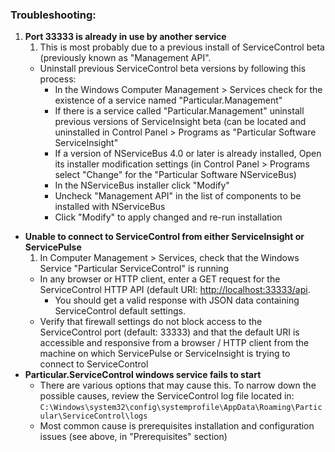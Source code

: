 ### Troubleshooting: 

1. **Port 33333 is already in use by another service**
   1. This is most probably due to a previous install of ServiceControl beta (previously known as "Management API".
   * Uninstall previous ServiceControl beta versions by following this process:
      * In the Windows Computer Management > Services check for the existence of a service named "Particular.Management"
      * If there is a service called "Particular.Management" uninstall previous versions of ServiceInsight beta (can be located and uninstalled in Control Panel > Programs as "Particular Software ServiceInsight"
      * If a version of NServiceBus 4.0 or later is already installed, Open its installer modification settings (in Control Panel > Programs select "Change" for the "Particular Software NServiceBus)
      * In the NServiceBus installer click "Modify"
      * Uncheck "Management API" in the list of components to be installed with NServiceBus
      * Click "Modify" to apply changed and re-run installation
* **Unable to connect to ServiceControl from either ServiceInsight or ServicePulse**
   1. In Computer Management > Services, check that the Windows Service "Particular ServiceControl" is running
   * In any browser or HTTP client, enter a GET request for the ServiceControl HTTP API (default URI: [http://localhost:33333/api](http://localhost:33333/api). 
      * You should get a valid response with JSON data containing ServiceControl default settings.
   * Verify that firewall settings do not block access to the ServiceControl port (default: 33333) and that the default URI is accessible and responsive from a browser / HTTP client from the machine on which ServicePulse or ServiceInsight is trying to connect to ServiceControl
* **Particular.ServiceControl windows service fails to start**
   * There are various options that may cause this. To narrow down the possible causes, review the ServiceControl log file located in: ```C:\Windows\system32\config\systemprofile\AppData\Roaming\Particular\ServiceControl\logs```
   * Most common cause is prerequisites installation and configuration issues (see above, in "Prerequisites" section)